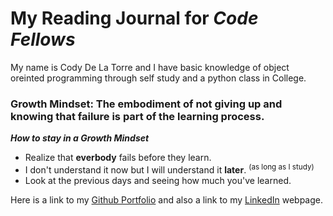 # My Reading Journal for *Code Fellows*

My name is Cody De La Torre and I have basic knowledge of object oreinted programming through self study and a python class in College.



### Growth Mindset: The embodiment of not giving up and knowing that failure is part of the learning process.


***How to stay in a Growth Mindset***

- Realize that **everbody** fails before they learn.
- I don't understand it now but I will understand it **later**. <sup>(as long as I study)</sup>
- Look at the previous days and seeing how much you've learned.


Here is a link to my [Github Portfolio](https://github.com/CodyDeLaTorre) and also a link to my [LinkedIn](https://www.linkedin.com/in/cody-de-la-torre/) webpage.
